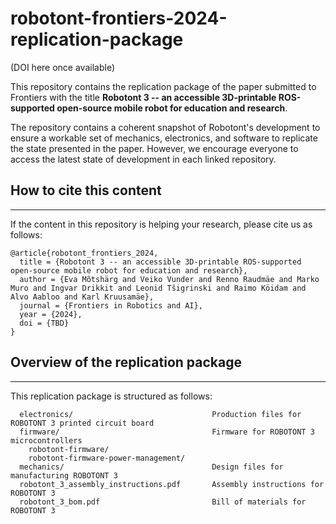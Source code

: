 # robotont-frontiers-2024-replication-package
(DOI here once available)

This repository contains the replication package of the paper submitted to Frontiers with the title **Robotont 3 -- an accessible 3D-printable ROS-supported open-source mobile robot for education and research**.

The repository contains a coherent snapshot of Robotont's development to ensure a workable set of mechanics, electronics, and software to replicate the state presented in the paper. However, we encourage everyone to access the latest state of development in each linked repository.


## How to cite this content
---
If the content in this repository is helping your research, please cite us as follows:

```
@article{robotont_frontiers_2024,
  title = {Robotont 3 -- an accessible 3D-printable ROS-supported open-source mobile robot for education and research},
  author = {Eva Mõtshärg and Veiko Vunder and Renno Raudmäe and Marko Muro and Ingvar Drikkit and Leonid Tšigrinski and Raimo Köidam and Alvo Aabloo and Karl Kruusamäe},
  journal = {Frontiers in Robotics and AI},
  year = {2024},
  doi = {TBD}
}
```


## Overview of the replication package
---

This replication package is structured as follows:

```
  electronics/                               Production files for ROBOTONT 3 printed circuit board
  firmware/                                  Firmware for ROBOTONT 3 microcontrollers
    robotont-firmware/
    robotont-firmware-power-management/
  mechanics/                                 Design files for manufacturing ROBOTONT 3
  robotont_3_assembly_instructions.pdf       Assembly instructions for ROBOTONT 3
  robotont_3_bom.pdf                         Bill of materials for ROBOTONT 3
```
